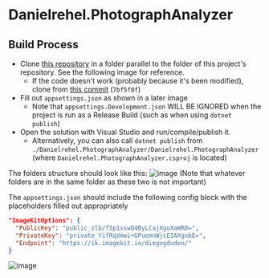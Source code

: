 # Danielrehel.PhotographAnalyzer

## Build Process
- Clone [this repository](https://github.com/GLV-Devs/GLV.Shared) in a folder parallel to the folder of this project's repository. See the following image for reference.
  - If the code doesn't work (probably because it's been modified), clone from [this commit](https://github.com/GLV-Devs/GLV.Shared/tree/7bf5f0ffc2c3d761409486469159e85b94587a33) (`7bf5f0f`)
- Fill out `appsettings.json` as shown in a later image
  - Note that `appsettings.Development.json` WILL BE IGNORED when the project is run as a Release Build (such as when using `dotnet publish`)
- Open the solution with Visual Studio and run/compile/publish it.
  - Alternatively, you can also call `dotnet publish` from `./Danielrehel.PhotographAnalyzer/Danielrehel.PhotographAnalyzer` (where `Danielrehel.PhotographAnalyzer.csproj` is located)
 
The folders structure should look like this:
![image](https://github.com/user-attachments/assets/4a2fcfab-1216-4a77-a558-616bc62ac110)
(Note that whatever folders are in the same folder as these two is not important)

The `appsettings.json` should include the following config block with the placeholders filled out appropriately
```json
"ImageKitOptions": {
  "PublicKey": "public_zlb/f5p1sswQ4ByLCajXguXaWR0=",
  "PrivateKey": "private_YifRqVmwi+GPuemnWjcEIAXgnbE=",
  "Endpoint": "https://ik.imagekit.io/diegogduden/"
}
```
![image](https://github.com/user-attachments/assets/2e4022e1-afc3-490e-af99-4b36a3300ed4)